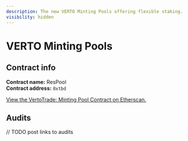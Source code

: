 ```yaml
---
description: The new VERTO Minting Pools offering flexible staking.
visibility: hidden
---
```


# VERTO Minting Pools

## Contract info

**Contract name:** ResPool\
**Contract address:** `0xtbd`

[View the VertoTrade: Minting Pool Contract on Etherscan.](https://tbd)

## Audits

// TODO post links to audits